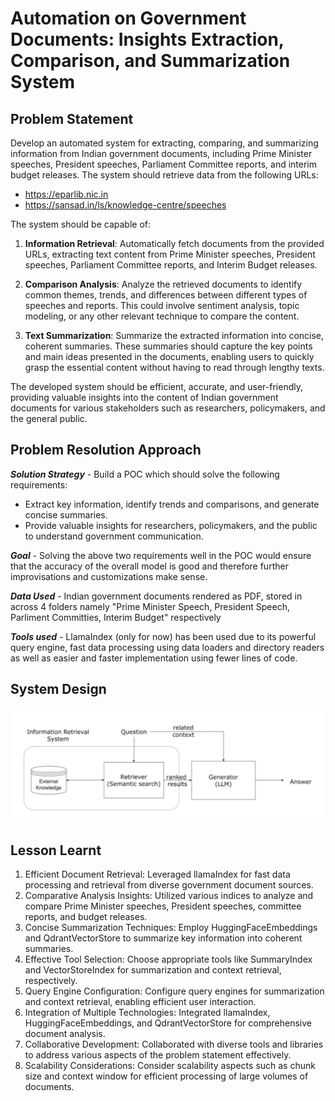 # Automation on Government Documents: Insights Extraction, Comparison, and Summarization System

## Problem Statement
Develop an automated system for extracting, comparing, and summarizing information from Indian government documents, including Prime Minister speeches, President speeches, Parliament Committee reports, and interim budget releases. The system should retrieve data from the following URLs:
- https://eparlib.nic.in
- https://sansad.in/ls/knowledge-centre/speeches

The system should be capable of:
1. **Information Retrieval**: Automatically fetch documents from the provided URLs, extracting text content from Prime Minister speeches, President speeches, Parliament Committee reports, and Interim Budget releases.

2. **Comparison Analysis**: Analyze the retrieved documents to identify common themes, trends, and differences between different types of speeches and reports. This could involve sentiment analysis, topic modeling, or any other relevant technique to compare the content.

3. **Text Summarization**: Summarize the extracted information into concise, coherent summaries. These summaries should capture the key points and main ideas presented in the documents, enabling users to quickly grasp the essential content without having to read through lengthy texts.

The developed system should be efficient, accurate, and user-friendly, providing valuable insights into the content of Indian government documents for various stakeholders such as researchers, policymakers, and the general public.

## Problem Resolution Approach
***Solution Strategy*** - Build a POC which should solve the following requirements:
- Extract key information, identify trends and comparisons, and generate concise summaries.
- Provide valuable insights for researchers, policymakers, and the public to understand government communication.

***Goal*** - Solving the above two requirements well in the POC would ensure that the accuracy of the overall model is good and therefore further improvisations and customizations make sense.

***Data Used*** -  Indian government documents rendered as PDF, stored in across 4 folders namely "Prime Minister Speech, President Speech, Parliment Committies, Interim Budget" respectively

***Tools used*** - LlamaIndex (only for now) has been used due to its powerful query engine, fast data processing using data loaders and directory readers as well as easier and faster implementation using fewer lines of code.

## System Design
![image](https://github.com/pavindannatrajan/Semantic-Spotter-Project/blob/main/313482153-d3a7f323-3e2b-4cea-a422-7189270ef21d.png)


## Lesson Learnt
1.	Efficient Document Retrieval: Leveraged llamaIndex for fast data processing and retrieval from diverse government document sources.
2.	Comparative Analysis Insights: Utilized various indices to analyze and compare Prime Minister speeches, President speeches, committee reports, and budget releases.
3.	Concise Summarization Techniques: Employ HuggingFaceEmbeddings and QdrantVectorStore to summarize key information into coherent summaries.
4.	Effective Tool Selection: Choose appropriate tools like SummaryIndex and VectorStoreIndex for summarization and context retrieval, respectively.
5.	Query Engine Configuration: Configure query engines for summarization and context retrieval, enabling efficient user interaction.
6.	Integration of Multiple Technologies: Integrated llamaIndex, HuggingFaceEmbeddings, and QdrantVectorStore for comprehensive document analysis.
7.	Collaborative Development: Collaborated with diverse tools and libraries to address various aspects of the problem statement effectively.
8.	Scalability Considerations: Consider scalability aspects such as chunk size and context window for efficient processing of large volumes of documents.


